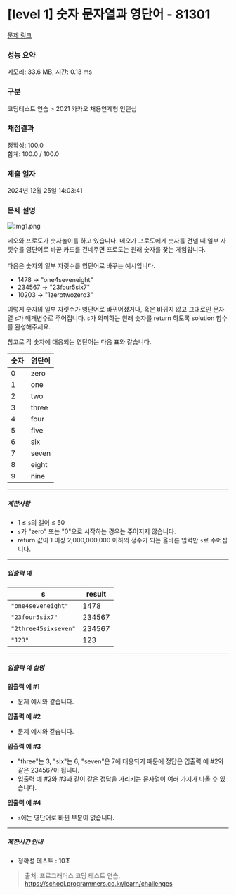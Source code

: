 # [level 1] 숫자 문자열과 영단어 - 81301 

[문제 링크](https://school.programmers.co.kr/learn/courses/30/lessons/81301) 

### 성능 요약

메모리: 33.6 MB, 시간: 0.13 ms

### 구분

코딩테스트 연습 > 2021 카카오 채용연계형 인턴십

### 채점결과

정확성: 100.0<br/>합계: 100.0 / 100.0

### 제출 일자

2024년 12월 25일 14:03:41

### 문제 설명

<p style="user-select: auto !important;"><img src="https://grepp-programmers.s3.ap-northeast-2.amazonaws.com/files/production/d31cb063-4025-4412-8cbc-6ac6909cf93e/img1.png" title="" alt="img1.png" style="user-select: auto !important;"></p>

<p style="user-select: auto !important;">네오와 프로도가 숫자놀이를 하고 있습니다. 네오가 프로도에게 숫자를 건넬 때 일부 자릿수를 영단어로 바꾼 카드를 건네주면 프로도는 원래 숫자를 찾는 게임입니다.<br style="user-select: auto !important;"><br style="user-select: auto !important;">
다음은 숫자의 일부 자릿수를 영단어로 바꾸는 예시입니다.</p>

<ul style="user-select: auto !important;">
<li style="user-select: auto !important;">1478 → "one4seveneight"</li>
<li style="user-select: auto !important;">234567 → "23four5six7"</li>
<li style="user-select: auto !important;">10203 → "1zerotwozero3"</li>
</ul>

<p style="user-select: auto !important;">이렇게 숫자의 일부 자릿수가 영단어로 바뀌어졌거나, 혹은 바뀌지 않고 그대로인 문자열 <code style="user-select: auto !important;">s</code>가 매개변수로 주어집니다. <code style="user-select: auto !important;">s</code>가 의미하는 원래 숫자를 return 하도록 solution 함수를 완성해주세요.</p>

<p style="user-select: auto !important;">참고로 각 숫자에 대응되는 영단어는 다음 표와 같습니다.</p>
<table class="table" style="user-select: auto !important;">
        <thead style="user-select: auto !important;"><tr style="user-select: auto !important;">
<th style="user-select: auto !important;">숫자</th>
<th style="user-select: auto !important;">영단어</th>
</tr>
</thead>
        <tbody style="user-select: auto !important;"><tr style="user-select: auto !important;">
<td style="user-select: auto !important;">0</td>
<td style="user-select: auto !important;">zero</td>
</tr>
<tr style="user-select: auto !important;">
<td style="user-select: auto !important;">1</td>
<td style="user-select: auto !important;">one</td>
</tr>
<tr style="user-select: auto !important;">
<td style="user-select: auto !important;">2</td>
<td style="user-select: auto !important;">two</td>
</tr>
<tr style="user-select: auto !important;">
<td style="user-select: auto !important;">3</td>
<td style="user-select: auto !important;">three</td>
</tr>
<tr style="user-select: auto !important;">
<td style="user-select: auto !important;">4</td>
<td style="user-select: auto !important;">four</td>
</tr>
<tr style="user-select: auto !important;">
<td style="user-select: auto !important;">5</td>
<td style="user-select: auto !important;">five</td>
</tr>
<tr style="user-select: auto !important;">
<td style="user-select: auto !important;">6</td>
<td style="user-select: auto !important;">six</td>
</tr>
<tr style="user-select: auto !important;">
<td style="user-select: auto !important;">7</td>
<td style="user-select: auto !important;">seven</td>
</tr>
<tr style="user-select: auto !important;">
<td style="user-select: auto !important;">8</td>
<td style="user-select: auto !important;">eight</td>
</tr>
<tr style="user-select: auto !important;">
<td style="user-select: auto !important;">9</td>
<td style="user-select: auto !important;">nine</td>
</tr>
</tbody>
      </table>
<hr style="user-select: auto !important;">

<h5 style="user-select: auto !important;">제한사항</h5>

<ul style="user-select: auto !important;">
<li style="user-select: auto !important;">1 ≤ <code style="user-select: auto !important;">s</code>의 길이 ≤ 50</li>
<li style="user-select: auto !important;"><code style="user-select: auto !important;">s</code>가 "zero" 또는 "0"으로 시작하는 경우는 주어지지 않습니다.</li>
<li style="user-select: auto !important;">return 값이 1 이상 2,000,000,000 이하의 정수가 되는 올바른 입력만 <code style="user-select: auto !important;">s</code>로 주어집니다.</li>
</ul>

<hr style="user-select: auto !important;">

<h5 style="user-select: auto !important;">입출력 예</h5>
<table class="table" style="user-select: auto !important;">
        <thead style="user-select: auto !important;"><tr style="user-select: auto !important;">
<th style="user-select: auto !important;">s</th>
<th style="user-select: auto !important;">result</th>
</tr>
</thead>
        <tbody style="user-select: auto !important;"><tr style="user-select: auto !important;">
<td style="user-select: auto !important;"><code style="user-select: auto !important;">"one4seveneight"</code></td>
<td style="user-select: auto !important;">1478</td>
</tr>
<tr style="user-select: auto !important;">
<td style="user-select: auto !important;"><code style="user-select: auto !important;">"23four5six7"</code></td>
<td style="user-select: auto !important;">234567</td>
</tr>
<tr style="user-select: auto !important;">
<td style="user-select: auto !important;"><code style="user-select: auto !important;">"2three45sixseven"</code></td>
<td style="user-select: auto !important;">234567</td>
</tr>
<tr style="user-select: auto !important;">
<td style="user-select: auto !important;"><code style="user-select: auto !important;">"123"</code></td>
<td style="user-select: auto !important;">123</td>
</tr>
</tbody>
      </table>
<hr style="user-select: auto !important;">

<h5 style="user-select: auto !important;">입출력 예 설명</h5>

<p style="user-select: auto !important;"><strong style="user-select: auto !important;">입출력 예 #1</strong></p>

<ul style="user-select: auto !important;">
<li style="user-select: auto !important;">문제 예시와 같습니다.</li>
</ul>

<p style="user-select: auto !important;"><strong style="user-select: auto !important;">입출력 예 #2</strong></p>

<ul style="user-select: auto !important;">
<li style="user-select: auto !important;">문제 예시와 같습니다.</li>
</ul>

<p style="user-select: auto !important;"><strong style="user-select: auto !important;">입출력 예 #3</strong></p>

<ul style="user-select: auto !important;">
<li style="user-select: auto !important;">"three"는 3, "six"는 6, "seven"은 7에 대응되기 때문에 정답은 입출력 예 #2와 같은 234567이 됩니다.</li>
<li style="user-select: auto !important;">입출력 예 #2와 #3과 같이 같은 정답을 가리키는 문자열이 여러 가지가 나올 수 있습니다.</li>
</ul>

<p style="user-select: auto !important;"><strong style="user-select: auto !important;">입출력 예 #4</strong></p>

<ul style="user-select: auto !important;">
<li style="user-select: auto !important;"><code style="user-select: auto !important;">s</code>에는 영단어로 바뀐 부분이 없습니다.</li>
</ul>

<hr style="user-select: auto !important;">

<h5 style="user-select: auto !important;">제한시간 안내</h5>

<ul style="user-select: auto !important;">
<li style="user-select: auto !important;">정확성 테스트 : 10초</li>
</ul>


> 출처: 프로그래머스 코딩 테스트 연습, https://school.programmers.co.kr/learn/challenges
